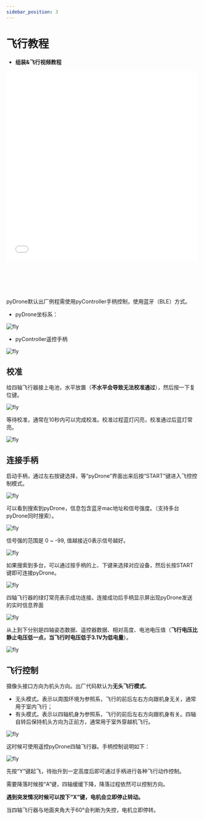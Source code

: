 ```yaml
---
sidebar_position: 3
---
```


# 飞行教程

- **组装&飞行视频教程**

<iframe src="//player.bilibili.com/player.html?isOutside=true&aid=983867819&bvid=BV1ct4y1V7qG&cid=782533338&p=1" scrolling="no" border="0" frameborder="no" framespacing="0" allowfullscreen="true" width="100%" height="500"></iframe>

<br></br>
<br></br>

pyDrone默认出厂例程需使用pyController手柄控制，使用蓝牙（BLE）方式。

- pyDrone坐标系：

![fly](./img/fly/fly1.png)

- pyController遥控手柄

![fly](./img/fly/fly2.png)

## 校准

给四轴飞行器接上电池，水平放置（**不水平会导致无法校准通过**），然后按一下复位键。

![fly](./img/fly/fly3.png)

等待校准，通常在10秒内可以完成校准。校准过程蓝灯闪亮，校准通过后蓝灯常亮。

![fly](./img/fly/fly4.png)

## 连接手柄

启动手柄，通过左右按键选择，等“pyDrone”界面出来后按“START”键进入飞控控制模式。

![fly](./img/fly/fly5.png)

可以看到搜索到pyDrone，信息包含蓝牙mac地址和信号强度。（支持多台pyDrone同时搜索）。

![fly](./img/fly/fly6.png)

信号强的范围是 0 ~ -99, 值越接近0表示信号越好。

![fly](./img/fly/fly7.png)

如果搜索到多台，可以通过按手柄的上、下键来选择对应设备，然后长按START键即可连接pyDrone。

![fly](./img/fly/fly8.png)

四轴飞行器的绿灯常亮表示成功连接。连接成功后手柄显示屏出现pyDrone发送的实时信息界面

![fly](./img/fly/fly9.png)

从上到下分别是四轴姿态数据、遥控器数据、相对高度、电池电压值（**飞行电压比静止电压低一点，当飞行时电压低于3.1V为低电量**）。

![fly](./img/fly/fly10.png)

## 飞行控制

摄像头接口方向为机头方向。出厂代码默认为**无头飞行模式**。

- 无头模式。表示以周围环境为参照系，飞行的前后左右方向跟机身无关，通常用于室内飞行；
- 有头模式。表示以四轴机身为参照系，飞行的前后左右方向跟机身有关。四轴自转后保持机头方向为正前方，通常用于室外穿越机飞行。

![fly](./img/fly/fly11.png)

这时候可使用遥控pyDrone四轴飞行器。手柄控制说明如下：

![fly](./img/fly/fly12.png)

先按“Y”键起飞，待抬升到一定高度后即可通过手柄进行各种飞行动作控制。

需要降落时候按“A”键，四轴缓缓下降，降落过程依然可以控制方向。

**遇到突发情况时候可以按下“X”键，电机会立即停止转动。**

当四轴飞行器与地面夹角大于60°会判断为失控，电机立即停转。

